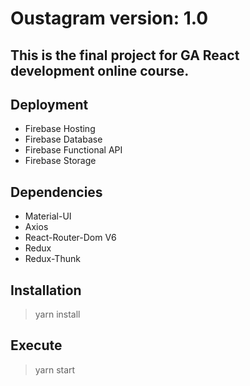 # Oustagram version: 1.0

## This is the final project for GA React development online course.

## Deployment

- Firebase Hosting
- Firebase Database
- Firebase Functional API
- Firebase Storage

## Dependencies

- Material-UI
- Axios
- React-Router-Dom V6
- Redux
- Redux-Thunk

## Installation

> yarn install

## Execute

> yarn start

